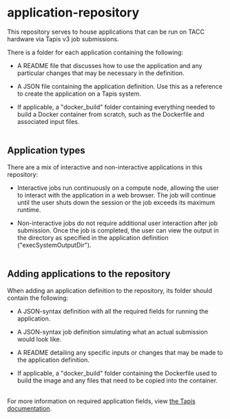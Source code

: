 # application-repository
This repository serves to house applications that can be run on TACC hardware via Tapis v3 job submissions.

There is a folder for each application containing the following:
* A README file that discusses how to use the application and any particular changes that may be necessary in the definition.

* A JSON file containing the application definition. Use this as a reference to create the application on a Tapis system.

* If applicable, a "docker_build" folder containing everything needed to build a Docker container from scratch, such as the Dockerfile and associated input files.
<br><br>

## Application types

There are a mix of interactive and non-interactive applications in this repository: 
* Interactive jobs run continuously on a compute node, allowing the user to interact with the application in a web browser. The job will continue until the user shuts down the session or the job exceeds its maximum runtime.

* Non-interactive jobs do not require additional user interaction after job submission. Once the job is completed, the user can view the output in the directory as specified in the application definition ("execSystemOutputDir").
<br><br>


## Adding applications to the repository

When adding an application definition to the repository, its folder should contain the following:
* A JSON-syntax definition with all the required fields for running the application.

* A JSON-syntax job definition simulating what an actual submission would look like.

* A README detailing any specific inputs or changes that may be made to the application definition. 

* If applicable, a "docker_build" folder containing the Dockerfile used to build the image and any files that need to be copied into the container.
<br><br>

For more information on required application fields, view [the Tapis documentation](https://tapis-project.github.io/live-docs/?service=Apps#operation/createAppVersion).
